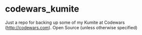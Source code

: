 # codewars_kumite
Just a repo for backing up some of my Kumite at Codewars (http://codewars.com).  Open Source (unless otherwise specified)
